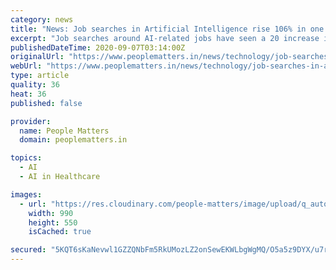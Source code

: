 ```yaml
---
category: news
title: "News: Job searches in Artificial Intelligence rise 106% in one year : Report"
excerpt: "Job searches around AI-related jobs have seen a 20 increase in the last 6 months alone March 2020 to July 2020 in line with the onset COVID-19"
publishedDateTime: 2020-09-07T03:14:00Z
originalUrl: "https://www.peoplematters.in/news/technology/job-searches-in-artificial-intelligence-rise-106-in-one-year-report-26898"
webUrl: "https://www.peoplematters.in/news/technology/job-searches-in-artificial-intelligence-rise-106-in-one-year-report-26898"
type: article
quality: 36
heat: 36
published: false

provider:
  name: People Matters
  domain: peoplematters.in

topics:
  - AI
  - AI in Healthcare

images:
  - url: "https://res.cloudinary.com/people-matters/image/upload/q_auto,f_auto,w_990,h_550,c_fill/v1598413546/ad-y2wy7ea6.png"
    width: 990
    height: 550
    isCached: true

secured: "5KQT6sKaNevwl1GZZQNbFm5RkUMozLZ2onSewEKWLbgWgMQ/O5a5z9DYX/u7rKIG1lPjJat6qhs/oL9+9jm+aF3NoOL04/Arq0o8tMrXCVyBbRqg60wB4Z2e5G3ZhHXExXSDbYQixoLh+rQ9idjTLr6E/uB1yWU5uUyCsoAPY0bsCexDTihJC/ClDo5ftv9J4J8x3TExy/2TttulBYhQSWvzI7lBlGP1WkSqt4rdf3GxbxDTzPEiEy34ax0fy6Z38Rpko2UdFcnDIUpebglL+loKid5YQ66b8fP6gps+ko6uuasQNOBSRSkPBRkZ6qtfImyCiyfplFDAKqLK5rdcbhyGMpPSAMmbNIEoGjfq7mA=;xYNxEg1q80li057b7KytvA=="
---
```


